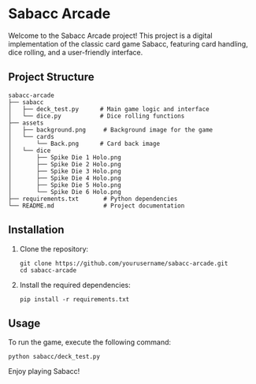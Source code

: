 # Sabacc Arcade

Welcome to the Sabacc Arcade project! This project is a digital implementation of the classic card game Sabacc, featuring card handling, dice rolling, and a user-friendly interface.

## Project Structure

```
sabacc-arcade
├── sabacc
│   ├── deck_test.py      # Main game logic and interface
│   └── dice.py           # Dice rolling functions
├── assets
│   ├── background.png     # Background image for the game
│   └── cards
│       └── Back.png      # Card back image
│   └── dice
│       ├── Spike Die 1 Holo.png
│       ├── Spike Die 2 Holo.png
│       ├── Spike Die 3 Holo.png
│       ├── Spike Die 4 Holo.png
│       ├── Spike Die 5 Holo.png
│       └── Spike Die 6 Holo.png
├── requirements.txt       # Python dependencies
└── README.md              # Project documentation
```

## Installation

1. Clone the repository:
   ```
   git clone https://github.com/yourusername/sabacc-arcade.git
   cd sabacc-arcade
   ```

2. Install the required dependencies:
   ```
   pip install -r requirements.txt
   ```

## Usage

To run the game, execute the following command:
```
python sabacc/deck_test.py
```

Enjoy playing Sabacc!